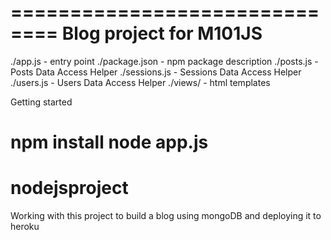 ==============================
Blog project for M101JS
=============================

./app.js - entry point
./package.json - npm package description
./posts.js - Posts Data Access Helper
./sessions.js - Sessions Data Access Helper
./users.js - Users Data Access Helper
./views/ - html templates

Getting started

npm install
node app.js
==================
nodejsproject
===================

Working with this project to build a blog using mongoDB and deploying it to heroku

